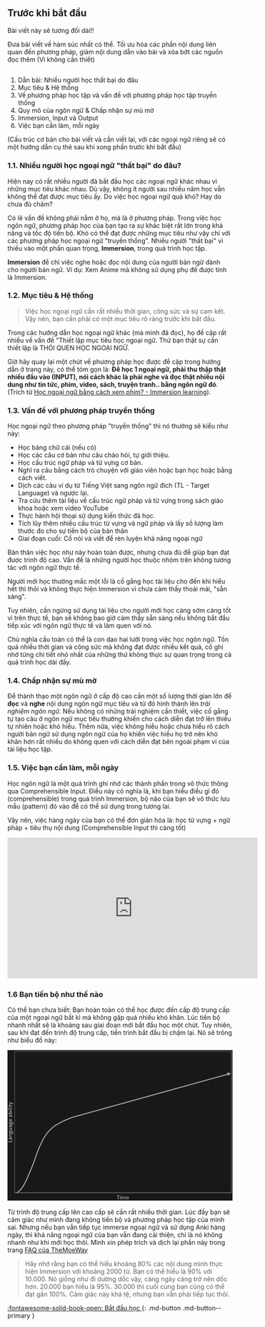 ## Trước khi bắt đầu

Bài viết này sẽ tương đối dài!!

Đưa bài viết về hàm súc nhất có thể. Tối ưu hóa các phần nội dung liên quan đến phương pháp, giảm nội dung dẫn vào bài và xóa bớt các nguồn đọc thêm (Vì không cần thiết)

## 
1. Dẫn bài: Nhiều người học thất bại do đâu
2. Mục tiêu & Hệ thống
3. Về phương pháp học tập và vấn đề với phương pháp học tập truyền thống
4. Quy mô của ngôn ngữ & Chấp nhận sự mù mờ
5. Immersion, Input và Output
6. Việc bạn cần làm, mỗi ngày

(Cấu trúc cơ bản cho bài viết và cần viết lại, với các ngoại ngữ riêng sẽ có một hướng dẫn cụ thẻ sau khi xong phần trước khi bắt đầu)


### 1.1. Nhiều người học ngoại ngữ "thất bại" do đâu?

Hiện nay có rất nhiều người đã bắt đầu học các ngoại ngữ khác nhau vì những mục tiêu khác nhau. Dù vậy, không ít người sau nhiều năm học vẫn không thể đạt được mục tiêu ấy. Do việc học ngoại ngữ quá khó? Hay do chưa đủ chăm?

Có lẽ vấn đề không phải nằm ở họ, mà là ở phương pháp. Trong việc học ngôn ngữ, phương pháp học của bạn tạo ra sự khác biệt rất lớn trong khả năng và tốc độ tiến bộ. Khó có thể đạt được những mục tiêu như vậy chỉ với các phương pháp học ngoại ngữ "truyền thống". Nhiều người "thất bại" vì thiếu vào một phần quan trọng, **Immersion**, trong quá trình học tập. 

**Immersion** để chỉ việc nghe hoặc đọc nội dung của người bản ngữ dành cho người bản ngữ. Ví dụ: Xem Anime mà không sử dụng phụ đề được tính là Immersion.

### 1.2. Mục tiêu & Hệ thống

> Việc học ngoại ngữ cần rất nhiều thời gian, công sức và sự cam kết. Vậy nên, bạn cần phải có một mục tiêu rõ ràng trước khi bắt đầu. 

Trong các hướng dẫn học ngoại ngữ khác (mà mình đã đọc), họ đề cập rất nhiều về vấn đề "Thiết lập mục tiêu học ngoại ngữ. Thứ bạn thật sự cần thiết lập là THÓI QUEN HỌC NGOẠI NGỮ.

<!--
Phần này sẽ là giải thích đơn giản và sơ lược về hệ thống & mục tiêu
-->

Giờ hãy quay lại một chút về phương pháp học được đề cập trong hướng dẫn ở trang này, có thể tóm gọn là: **Để học 1 ngoại ngữ, phải thu thập thật nhiều đầu vào (INPUT), nói cách khác là phải nghe và đọc thật nhiều nội dung như tin tức, phim, video, sách, truyện tranh.. bằng ngôn ngữ đó**. (Trích từ [Học ngoại ngữ bằng cách xem phim? - Immersion learning](https://spiderum.com/bai-dang/Hoc-ngoai-ngu-bang-cach-xem-phim-Immersion-learning-zcsVw4rK9I3y)).


### 1.3. Vấn đề với phương pháp truyền thống

Học ngoại ngữ theo phương pháp "truyền thống" thì nó thường sẽ kiểu như này:

-   Học bảng chữ cái (nếu có)
-   Học các câu cơ bản như câu chào hỏi, tự giới thiệu.
-   Học cấu trúc ngữ pháp và từ vựng cơ bản.
-   Nghĩ ra câu bằng cách trò chuyện với giáo viên hoặc bạn học hoặc bằng cách viết.
-   Dịch các câu ví dụ từ Tiếng Việt sang ngôn ngữ đích (TL - Target Language) và ngược lại.
-   Tra cứu thêm tài liệu về cấu trúc ngữ pháp và từ vựng trong sách giáo khoa hoặc xem video YouTube
-   Thực hành hội thoại sử dụng kiến thức đã học.
-   Tích lũy thêm nhiều cấu trúc từ vựng và ngữ pháp và lấy số lượng làm thước đo cho sự tiến bộ của bản thân
- Giai đoạn cuối: Cố nói và viết để rèn luyện khả năng ngoại ngữ

Bản thân việc học như này hoàn toàn được, nhưng chưa đủ để giúp bạn đạt được trình độ cao. Vấn đề là những người học thuộc nhóm trên không tương tác với ngôn ngữ thực tế.

Người mới học thường mắc một lỗi là cố gắng học tài liệu cho đến khi hiểu hết thì thôi và không thực hiện Immersion vì chưa cảm thấy thoải mái, "sẵn sàng". 

Tuy nhiên, cần ngừng sử dụng tài liệu cho người mới học càng sớm càng tốt vì trên thực tế, bạn sẽ không bao giờ cảm thấy sẵn sàng nếu không bắt đầu tiếp xúc với ngôn ngữ thực tế và làm quen với nó.

Chủ nghĩa cầu toàn có thể là con dao hai lưỡi trong việc học ngôn ngữ. Tốn quá nhiều thời gian và công sức mà không đạt được nhiều kết quả, cố ghi nhớ từng chi tiết nhỏ nhất của những thứ không thực sự quan trọng trong cả quá trình học dài đấy.

### 1.4. Chấp nhận sự mù mờ

Để thành thạo một ngôn ngữ ở cấp độ cao cần một số lượng thời gian lớn để **đọc** và **nghe** nội dung ngôn ngữ mục tiêu và từ đó hình thành lên _trải nghiệm ngôn ngữ_. Nếu không có những trải nghiệm cần thiết, việc cố gắng tự tạo câu ở ngôn ngữ mục tiêu thường khiến cho cách diễn đạt trở lên thiếu tự nhiên hoặc khó hiểu. Thêm nữa, việc không hiểu hoặc chưa hiểu rõ cách người bản ngữ sử dụng ngôn ngữ của họ khiến việc hiểu họ trở nên khó khăn hơn rất nhiều do không quen với cách diễn đạt bên ngoài phạm vi của tài liệu học tập.

### 1.5. Việc bạn cần làm, mỗi ngày
Học ngôn ngữ là một quá trình ghi nhớ các thành phần trong vô thức thông qua Comprehensible Input. Điều này có nghĩa là, khi bạn hiểu điều gì đó (comprehensible) trong quá trình Immersion, bộ não của bạn sẽ vô thức lưu mẫu (pattern) đó vào để có thể sử dụng trong tương lai.

Vậy nên, việc hàng ngày của bạn có thể đơn giản hóa là: học từ vựng + ngữ pháp + tiêu thụ nội dung (Comprehensible Input thì càng tốt)

<iframe width="560" height="315" src="https://www.youtube.com/embed/j0OotbfBAA0?si=B1p9LnDi1BAPQK-W" title="YouTube video player" frameborder="0" allow="accelerometer; autoplay; clipboard-write; encrypted-media; gyroscope; picture-in-picture; web-share" referrerpolicy="strict-origin-when-cross-origin" allowfullscreen></iframe>


### 1.6 Bạn tiến bộ như thế nào

Có thể bạn chưa biết: Bạn hoàn toàn có thể học được đến cấp độ trung cấp của một ngoại ngữ bất kì mà không gặp quá nhiều khó khăn. Lúc tiến bộ nhanh nhất sẽ là khoảng sau giai đoạn mới bắt đầu học một chút. Tuy nhiên, sau khi đạt đến trình độ trung cấp, tiến trình bắt đầu bị chậm lại. Nó sẽ trông như biểu đồ này:

![](img/language_guide/cai-thien-ngoai-ngu.png)

Từ trình độ trung cấp lên cao cấp sẽ cần rất nhiều thời gian. Lúc đấy bạn sẽ cảm giác như mình đang không tiến bộ và phương pháp học tập của mình sai. Nhưng nếu bạn vẫn tiếp tục immerse ngoại ngữ và sử dụng Anki hàng ngày, thì khả năng ngoại ngữ của bạn vẫn đang cải thiện, chỉ là nó không nhanh như khi mới học thôi. Mình xin phép trích và dịch lại phần này trong trang [FAQ của TheMoeWay](https://learnjapanese.moe/faq/#the-intermediate-blues)

> Hãy nhớ rằng bạn có thể hiểu khoảng 80% các nội dung mình thực hiện Immersion với khoảng 2000 từ. Bạn có thể hiểu là 90% với 10.000. Nó giống như đi dường dốc vậy, càng ngày càng trở nên dốc hơn. 20.000 bạn hiểu là 95%. 30.000 thì cuối cùng bạn cũng có thể đạt gần 100%. Cảm giác này khá tệ, nhưng bạn vẫn phải tiếp tục thôi.

[:fontawesome-solid-book-open: Bắt đầu học ](guide.md){: .md-button .md-button--primary }  
